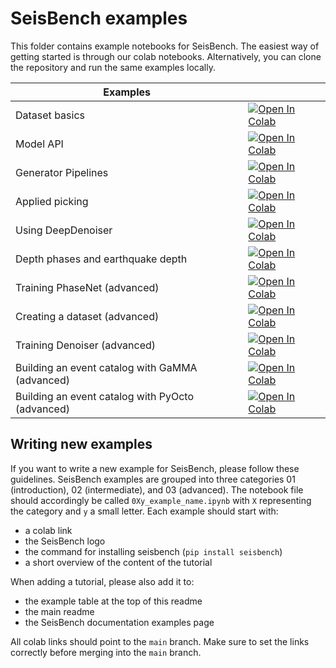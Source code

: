# SeisBench examples

This folder contains example notebooks for SeisBench.
The easiest way of getting started is through our colab notebooks.
Alternatively, you can clone the repository and run the same examples locally.

| Examples                                         |                                                                                                                                                                                                         |
|--------------------------------------------------|---------------------------------------------------------------------------------------------------------------------------------------------------------------------------------------------------------|
| Dataset basics                                   | [![Open In Colab](https://colab.research.google.com/assets/colab-badge.svg)](https://colab.research.google.com/github/seisbench/seisbench/blob/main/examples/01a_dataset_basics.ipynb)                  |
| Model API                                        | [![Open In Colab](https://colab.research.google.com/assets/colab-badge.svg)](https://colab.research.google.com/github/seisbench/seisbench/blob/main/examples/01b_model_api.ipynb)                       |
| Generator Pipelines                              | [![Open In Colab](https://colab.research.google.com/assets/colab-badge.svg)](https://colab.research.google.com/github/seisbench/seisbench/blob/main/examples/01c_generator_pipelines.ipynb)             |
| Applied picking                                  | [![Open In Colab](https://colab.research.google.com/assets/colab-badge.svg)](https://colab.research.google.com/github/seisbench/seisbench/blob/main/examples/02a_deploy_model_on_streams_example.ipynb) |
| Using DeepDenoiser                               | [![Open In Colab](https://colab.research.google.com/assets/colab-badge.svg)](https://colab.research.google.com/github/seisbench/seisbench/blob/main/examples/02b_deep_denoiser.ipynb)                   |
| Depth phases and earthquake depth                | [![Open In Colab](https://colab.research.google.com/assets/colab-badge.svg)](https://colab.research.google.com/github/seisbench/seisbench/blob/main/examples/02c_depth_phases.ipynb)                    |
| Training PhaseNet (advanced)                     | [![Open In Colab](https://colab.research.google.com/assets/colab-badge.svg)](https://colab.research.google.com/github/seisbench/seisbench/blob/main/examples/03a_training_phasenet.ipynb)               |
| Creating a dataset (advanced)                    | [![Open In Colab](https://colab.research.google.com/assets/colab-badge.svg)](https://colab.research.google.com/github/seisbench/seisbench/blob/main/examples/03b_creating_a_dataset.ipynb)              |
| Training Denoiser (advanced)                     | [![Open In Colab](https://colab.research.google.com/assets/colab-badge.svg)](https://colab.research.google.com/github/seisbench/seisbench/blob/main/examples/03e_training_denoiser.ipynb)               |
| Building an event catalog with GaMMA (advanced)  | [![Open In Colab](https://colab.research.google.com/assets/colab-badge.svg)](https://colab.research.google.com/github/seisbench/seisbench/blob/main/examples/03c_catalog_seisbench_gamma.ipynb)         |
| Building an event catalog with PyOcto (advanced) | [![Open In Colab](https://colab.research.google.com/assets/colab-badge.svg)](https://colab.research.google.com/github/seisbench/seisbench/blob/main/examples/03d_catalog_seisbench_pyocto.ipynb)        |

## Writing new examples

If you want to write a new example for SeisBench, please follow these guidelines.
SeisBench examples are grouped into three categories 01 (introduction), 02 (intermediate), and 03 (advanced).
The notebook file should accordingly be called `0Xy_example_name.ipynb` with `X` representing the category and `y` a small letter.
Each example should start with:

- a colab link
- the SeisBench logo
- the command for installing seisbench (`pip install seisbench`)
- a short overview of the content of the tutorial

When adding a tutorial, please also add it to:

- the example table at the top of this readme
- the main readme
- the SeisBench documentation examples page

All colab links should point to the `main` branch.
Make sure to set the links correctly before merging into the `main` branch.

